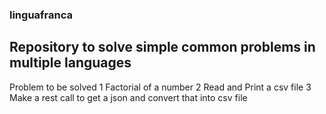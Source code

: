 ### linguafranca
Repository to solve simple common problems in multiple languages
---
Problem to be solved
1 Factorial of a number 
2 Read and Print a csv file 
3 Make a rest call to get a json and convert that into csv file
